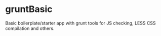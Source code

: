 gruntBasic
==========

Basic boilerplate/starter app with grunt tools for JS checking, LESS CSS compilation and others.
